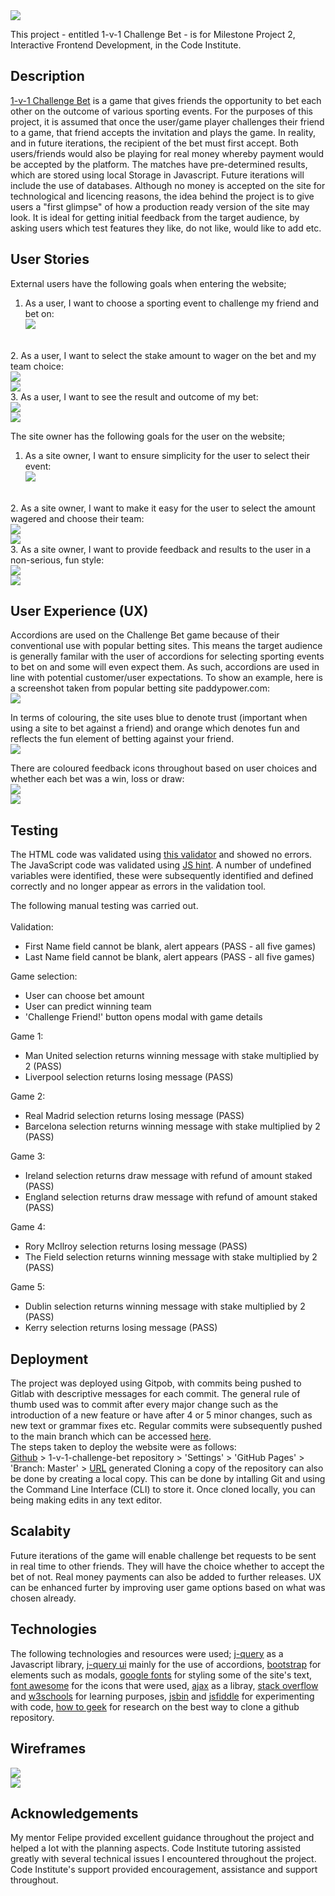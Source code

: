 <img src="/assets/images/gametitleimage.JPG" style="margin: 0;">

This project - entitled 1-v-1 Challenge Bet - is for Milestone Project 2, Interactive Frontend Development, in the Code Institute.

## Description
[1-v-1 Challenge Bet](https://royoftheravers.github.io/1-v-1-challenge-bet/) is a game that gives friends the opportunity to bet each other on the outcome of various sporting events.
For the purposes of this project, it is assumed that once the user/game player challenges their friend to a game, that 
friend accepts the invitation and plays the game. In reality, and in future iterations, the recipient of the bet must first accept.
Both users/friends would also be playing for real money whereby payment would be accepted by the platform.
The matches have pre-determined results, which are stored using local Storage in Javascript. Future iterations will include the use of databases.
Although no money is accepted on the site for technological and licencing reasons, the idea behind the project is to give users a "first glimpse"
of how a production ready version of the site may look. It is ideal for getting initial feedback from the target audience, by asking users which test
features they like, do not like, would like to add etc.

## User Stories
External users have the following goals when entering the website;
1. As a user, I want to choose a sporting event to challenge my friend and bet on:<br>
<img src="/assets/images/eventchoice.JPG"><br>
<br>
2. As a user, I want to select the stake amount to wager on the bet and my team choice:<br>
<img src="/assets/images/chooseamount.JPG"><br>
<img src="/assets/images/chooseteam1.JPG">
<br>
3. As a user, I want to see the result and outcome of my bet:<br>
<img src="/assets/images/result1.JPG"><br>
<img src="/assets/images/result1a.JPG">

The site owner has the following goals for the user on the website;
1. As a site owner, I want to ensure simplicity for the user to select their event:<br>
<img src="/assets/images/eventchoice.JPG"><br>
<br>
2. As a site owner, I want to make it easy for the user to select the amount wagered and choose their team:<br>
<img src="/assets/images/chooseamount.JPG"><br>
<img src="/assets/images/chooseteam2.JPG">
<br>
3. As a site owner, I want to provide feedback and results to the user in a non-serious, fun style:<br>
<img src="/assets/images/result2.JPG"><br>
<img src="/assets/images/result2a.JPG">

## User Experience (UX)
Accordions are used on the Challenge Bet game because of their conventional use with popular betting sites. This means the target
audience is generally familar with the user of accordions for selecting sporting events to bet on and some will even expect them.
As such, accordions are used in line with potential customer/user expectations.
To show an example, here is a screenshot taken from popular betting site paddypower.com:<br>
<img src="/assets/images/paddypaccordion.JPG"><br>

In terms of colouring, the site uses blue to denote trust (important when using a site to bet against a friend) and orange which denotes 
fun and reflects the fun element of betting against your friend.<br>
<img src="/assets/images/blueorange.JPG"><br>

There are coloured feedback icons throughout based on user choices and whether each bet was a win, loss or draw:<br>
<img src="/assets/images/feedback1.JPG"><br>
<img src="/assets/images/feedback2.JPG"><br>

## Testing
The HTML code was validated using [this validator](https://validator.w3.org/nu) and showed no errors. The JavaScript code 
was validated using [JS hint](https://jshint.com/). A number of undefined variables were identified, these were subsequently 
identified and defined correctly and no longer appear as errors in the validation tool.<br>

The following manual testing was carried out.<br><br>
Validation:
- First Name field cannot be blank, alert appears (PASS - all five games)
- Last Name field cannot be blank, alert appears (PASS - all five games)

Game selection:
- User can choose bet amount
- User can predict winning team
- 'Challenge Friend!' button opens modal with game details

Game 1:
- Man United selection returns winning message with stake multiplied by 2 (PASS)
- Liverpool selection returns losing message (PASS)

Game 2:
- Real Madrid selection returns losing message (PASS)
- Barcelona selection returns winning message with stake multiplied by 2 (PASS)

Game 3:
- Ireland selection returns draw message with refund of amount staked (PASS)
- England selection returns draw message with refund of amount staked (PASS)

Game 4:
- Rory McIlroy selection returns losing message (PASS)
- The Field selection returns winning message with stake multiplied by 2 (PASS)

Game 5:
- Dublin selection returns winning message with stake multiplied by 2 (PASS)
- Kerry selection returns losing message (PASS)

## Deployment
The project was deployed using Gitpob, with commits being pushed to Gitlab with descriptive messages 
for each commit. The general rule of thumb used was to commit after every major change such as the 
introduction of a new feature or have after 4 or 5 minor changes, such as new text or grammar fixes etc.
Regular commits were subsequently pushed to the main branch which can be accessed [here](https://github.com/RoyoftheRavers/1-v-1-challenge-bet).<br>
The steps taken to deploy the website were as follows:<br> 
[Github](https://github.com/Code-Institute-Org/gitpod-full-template) > 1-v-1-challenge-bet repository > 'Settings' > 'GitHub Pages' > 'Branch: Master' > [URL](https://royoftheravers.github.io/1-v-1-challenge-bet/) generated
Cloning a copy of the repository can also be done by creating a local copy. This can be done by intalling Git and using the 
Command Line Interface (CLI) to store it. Once cloned locally, you can being making edits in any text editor.

## Scalabity
Future iterations of the game will enable challenge bet requests to be sent in real time to other friends. They will
have the choice whether to accept the bet of not. Real money payments can also be added to further releases.
UX can be enhanced furter by improving user game options based on what was chosen already.

## Technologies
The following technologies and resources were used;
[j-query](https://plugins.jquery.com/) as a Javascript library,
[j-query ui](https://jqueryui.com/) mainly for the use of accordions,
[bootstrap](https://www.bootstrapcdn.com/) for elements such as modals,
[google fonts](https://fonts.google.com/) for styling some of the site's text,
[font awesome](https://fontawesome.com/) for the icons that were used,
[ajax](https://cdnjs.cloudflare.com/ajax/libs/popper.js/1.12.9/umd/popper.min.js) as a libray,
[stack overflow](https://stackoverflow.com/) and [w3schools](https://www.w3schools.com/) for learning purposes,
[jsbin](https://jsbin.com/?html,output) and [jsfiddle](https://jsfiddle.net/) for experimenting with code,
[how to geek](www.howtogeek.com) for research on the best way to clone a github repository.

## Wireframes
<img src="/assets/images/wireframe1.JPG"><br>
<img src="/assets/images/wireframe2.JPG"><br>

## Acknowledgements
My mentor Felipe provided excellent guidance throughout the project and helped a lot with the planning aspects. Code Institute tutoring assisted greatly with several technical issues I
encountered throughout the project. Code Institute's support provided encouragement, assistance and support throughout.
